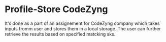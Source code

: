 # Profile-Store CodeZyng

It's done as a part of an assignement for CodeZyng company which takes inputs fromm user and stores them in a local storage.
The user can further retrieve the results based on specified matcking sks.
